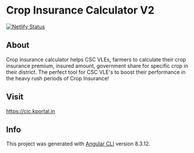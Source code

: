 # Crop Insurance Calculator V2
[![Netlify Status](https://api.netlify.com/api/v1/badges/6c5e7a0f-9018-4682-bea9-57571e2cf201/deploy-status)](https://cic.kportal.in?utm_source=github&utm_medium=netlify_status_badge)

## About

Crop insurance calculator helps CSC VLEs, farmers to calculate their crop insurance premium, insured amount, government share for specific crop in their district. The perfect tool for CSC VLE's to boost their performance in the heavy rush periods of Crop Insurance!

## Visit

https://cic.kportal.in

## Info

This project was generated with [Angular CLI](https://github.com/angular/angular-cli) version 8.3.12.
